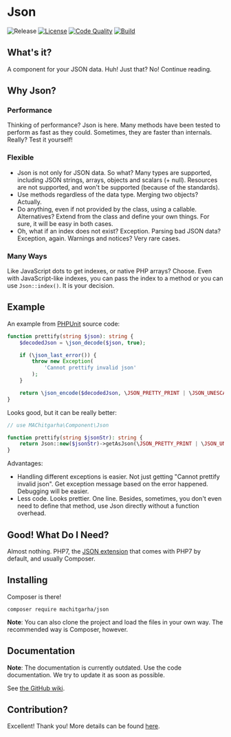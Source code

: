 # Json

![Release](https://img.shields.io/github/tag/machitgarha/json.svg?label=Release&color=darkblue&style=popout-square)
[![License](https://img.shields.io/github/license/machitgarha/json.svg?label=License&color=darkblue&style=popout-square)](LICENSE.md)
[![Code Quality](https://img.shields.io/codefactor/grade/github/machitgarha/json/master.svg?label=Code%20Quality&style=flat-square)](https://www.codefactor.io/repository/github/machitgarha/json)
[![Build](https://img.shields.io/travis/machitgarha/json?style=flat-square)](https://travis-ci.org/MAChitgarha/Json)

## What's it?

A component for your JSON data. Huh! Just that? No! Continue reading.

## Why Json?

### Performance

Thinking of performance? Json is here. Many methods have been tested to perform as fast as they could. Sometimes, they are faster than internals. Really? Test it yourself!

### Flexible

- Json is not only for JSON data. So what?
Many types are supported, including JSON strings, arrays, objects and scalars (+ null). Resources are not supported, and won't be supported (because of the standards).
- Use methods regardless of the data type. Merging two objects? Actually.
- Do anything, even if not provided by the class, using a callable. Alternatives? Extend from the class and define your own things. For sure, it will be easy in both cases.
- Oh, what if an index does not exist? Exception. Parsing bad JSON data? Exception, again. Warnings and notices? Very rare cases.

### Many Ways

Like JavaScript dots to get indexes, or native PHP arrays? Choose. Even with JavaScript-like indexes, you can pass the index to a method or you can use `Json::index()`. It is your decision.

## Example

An example from [PHPUnit](https://github.com/sebastianbergmann/phpunit/blob/256901b90d55163005669ec29d5646c357f3d7ef/src/Util/Json.php#L24) source code:

```php
function prettify(string $json): string {
    $decodedJson = \json_decode($json, true);

    if (\json_last_error()) {
        throw new Exception(
            'Cannot prettify invalid json'
        );
    }

    return \json_encode($decodedJson, \JSON_PRETTY_PRINT | \JSON_UNESCAPED_SLASHES);
}
```

Looks good, but it can be really better:

```php
// use MAChitgarha\Component\Json

function prettify(string $jsonStr): string {
    return Json::new($jsonStr)->getAsJson(\JSON_PRETTY_PRINT | \JSON_UNESCAPED_SLASHES);
}
```

Advantages:

- Handling different exceptions is easier. Not just getting "Cannot prettify invalid json". Get exception message based on the error happened. Debugging will be easier.
- Less code. Looks prettier. One line. Besides, sometimes, you don't even need to define that method, use Json directly without a function overhead.

## Good! What Do I Need?

Almost nothing. PHP7, the [JSON extension](https://www.php.net/manual/en/book.json.php) that comes with PHP7 by default, and usually Composer.

## Installing

Composer is there!

```
composer require machitgarha/json
```

__Note__: You can also clone the project and load the files in your own way. The recommended way is Composer, however.

## Documentation

__Note__: The documentation is currently outdated. Use the code documentation. We try to update it as soon as possible.

See [the  GitHub wiki](https://github.com/MAChitgarha/Json/wiki).

## Contribution?

Excellent! Thank you! More details can be found [here](.github/CONTRIBUTING.md).
